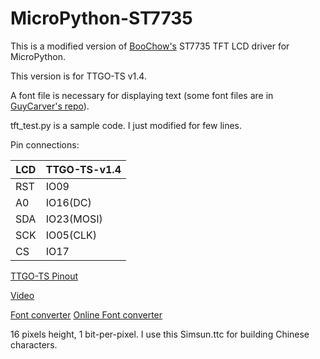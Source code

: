 # MicroPython-ST7735

This is a modified version of [BooChow's](https://github.com/boochow/MicroPython-ST7735) ST7735 TFT LCD driver for MicroPython.

This version is for TTGO-TS v1.4.

A font file is necessary for displaying text (some font files are in [GuyCarver's repo](https://github.com/GuyCarver/MicroPython/tree/master/lib)).

tft_test.py is a sample code. I just modified for few lines. 


Pin connections:

LCD |TTGO-TS-v1.4
----|----
RST |IO09
A0  |IO16(DC)
SDA |IO23(MOSI)
SCK |IO05(CLK)
CS  |IO17

[TTGO-TS Pinout](https://github.com/LilyGO/TTGO-TS/blob/master/Image/T10_V1.4.jpg)

[Video](https://www.youtube.com/watch?v=XfCYlbe2Oko)

[Font converter](https://github.com/littlevgl/lv_utils)
[Online Font converter](https://littlevgl.com/ttf-font-to-c-array)

16 pixels height, 1 bit-per-pixel.
I use this Simsun.ttc for building Chinese characters.

